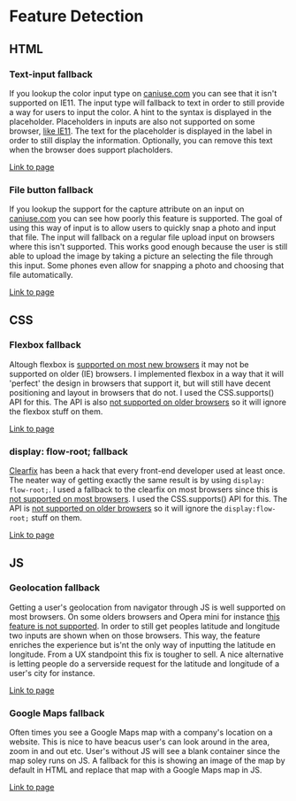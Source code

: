 # Feature Detection
## HTML
### Text-input fallback 
If you lookup the color input type on [caniuse.com](http://caniuse.com/#feat=input-color) you can see that it isn't supported on IE11. The input type will fallback to text in order to still provide a way for users to input the color. A hint to the syntax is displayed in the placeholder. Placeholders in inputs are also not supported on some browser, [like IE11](http://caniuse.com/#feat=css-placeholder-shown). The text for the placeholder is displayed in the label in order to still display the information. Optionally, you can remove this text when the browser does support placholders.

[Link to page](http://webdev.davebitter.com/exercises/bt/week_2/index_0.html)

### File button fallback
If you lookup the support for the capture attribute on an input on [caniuse.com](http://caniuse.com/#feat=html-media-capture) you can see how poorly this feature is supported. The goal of using this way of input is to allow users to quickly snap a photo and input that file. The input will fallback on a regular file upload input on browsers where this isn't supported. This works good enough because the user is still able to upload the image by taking a picture an selecting the file through this input. Some phones even allow for snapping a photo and choosing that file automatically.

[Link to page](http://webdev.davebitter.com/exercises/bt/week_2/index_1.html)

## CSS
### Flexbox fallback
Altough flexbox is [supported on most new browsers](http://caniuse.com/#feat=flexbox) it may not be supported on older (IE) browsers. I implemented flexbox in a way that it will 'perfect' the design in browsers that support it, but will still have decent positioning and layout in browsers that do not. I used the CSS.supports() API for this. The API is also [not supported on older browsers](http://caniuse.com/#feat=css-supports-api) so it will ignore the flexbox stuff on them. 

[Link to page](http://webdev.davebitter.com/exercises/bt/week_2/index_2.html)

### display: flow-root; fallback
[Clearfix](https://css-tricks.com/snippets/css/clear-fix/) has been a hack that every front-end developer used at least once. The neater way of getting exactly the same result is by using ```display: flow-root;```. I used a fallback to the clearfix on most browsers since this is [not supported on most browsers](http://caniuse.com/#feat=flow-root). I used the CSS.supports() API for this. The API is [not supported on older browsers](http://caniuse.com/#feat=css-supports-api) so it will ignore the ```display:flow-root;``` stuff on them. 

[Link to page](http://webdev.davebitter.com/exercises/bt/week_2/index_3.html)

## JS
### Geolocation fallback
Getting a user's geolocation from navigator through JS is well supported on most browsers. On some olders browsers and Opera mini for instance [this feature is not supported](http://caniuse.com/#search=geolocation). In order to still get peoples latitude and longitude two inputs are shown when on those browsers. This way, the feature enriches the experience but is'nt the only way of inputting the latitude en longitude. From a UX standpoint this fix is tougher to sell. A nice alternative is letting people do a serverside request for the latitude and longitude of a user's city for instance.

[Link to page](http://webdev.davebitter.com/exercises/bt/week_2/index_4.html)

### Google Maps fallback
Often times you see a Google Maps map with a company's location on a website. This is nice to have beacus user's can look around in the area, zoom in and out etc. User's without JS will see a blank container since the map soley runs on JS. A fallback for this is showing an image of the map by default in HTML and replace that map with a Google Maps map in JS.

[Link to page](http://webdev.davebitter.com/exercises/bt/week_2/index_5.html)

